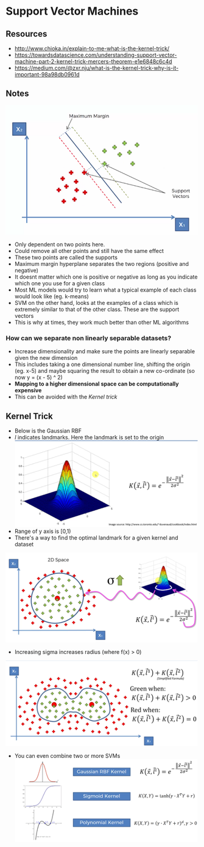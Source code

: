 # Support Vector Machines

## Resources
- http://www.chioka.in/explain-to-me-what-is-the-kernel-trick/
- https://towardsdatascience.com/understanding-support-vector-machine-part-2-kernel-trick-mercers-theorem-e1e6848c6c4d
- https://medium.com/@zxr.nju/what-is-the-kernel-trick-why-is-it-important-98a98db0961d

## Notes
![Support vectors](images/support-vectors.png "Support vectors")

- Only dependent on two points here.
- Could remove all other points and still have the same effect
- These two points are called the supports
- Maximum margin hyperplane separates the two regions (positive and negative)
- It doesnt matter which one is positive or negative as long as you indicate which one you use for a given class
- Most ML models would try to learn what a typical example of each class would look like (eg. k-means) 
- SVM on the other hand, looks at the examples of a class which is extremely similar to that of the other class. These are the support vectors
- This is why at times, they work much better than other ML algorithms

###  How can we separate non linearly separable datasets?
- Increase dimensionality and make sure the points are linearly separable given the new dimension
- This includes taking a one dimensional number line, shifting the origin (eg. x-5) and maybe squaring the result to obtain a new co-ordinate (so now y = (x - 5) ^ 2)
- **Mapping to a higher dimensional space can be computationally expensive**
- This can be avoided with the _Kernel trick_

## Kernel Trick
- Below is the Gaussian RBF
- _l_ indicates landmarks. Here the landmark is set to the origin 
![Gaussian RBF](images/gaussian-rbf.png "Gaussian RBF")
- Range of y axis is [0,1)
- There's a way to find the optimal landmark for a given kernel and dataset

![Effect of sigma](images/sigma.png "Increasing sigma increases radius (where f(x) > 0)")
- Increasing sigma increases radius (where f(x) > 0)

![More complex examples](images/complex-svm.png "You can even combine two or more SVMs")
- You can even combine two or more SVMs
![Types of kernels](images/kernel-types.png "Some examples of other kernel functions")